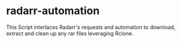 # radarr-automation
This Script interlaces Radarr's requests and automation to download, extract and clean up any rar files leveraging Rclone.
